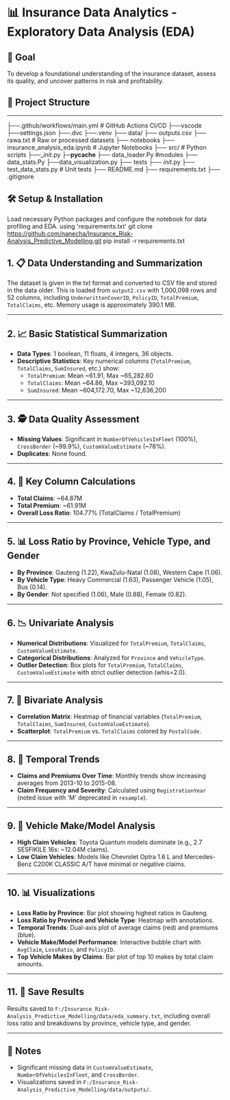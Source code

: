 
# 📊 Insurance Data Analytics - Exploratory Data Analysis (EDA)
## 🎯 Goal
To develop a foundational understanding of the insurance dataset, assess its quality, and uncover patterns in risk and profitability.
## 📂 Project Structure
---
├──.github/workflows/main.yml  # GitHub Actions CI/CD
├──vscode
  ├──settings.json
├──.dvc
├──.venv
├── data/
      ├── outputs.csv
      ├──  rawa.txt                               # Raw or processed datasets
├── notebooks
     ├── insurance_analysis_eda.ipynb              # Jupyter Notebooks
├── src/                                          # Python scripts
     ├──__init_.py
     ├─__pycache__
     ├── data_loader.Py                            #modules
     ├── data_stats.Py
     ├──data_visualization.py
├── tests
    ├── _init_.py
    ├──  test_data_stats.py                 # Unit tests
├── README.md
├── requirements.txt
├── .gitignore

## 🛠️ Setup & Installation

Load necessary Python packages and configure the notebook for data profiling and EDA. using 'requirements.txt'
git clone https://github.com/nanecha/Insurance_Risk-Analysis_Predictive_Modelling.git
pip install -r requirements.txt

## 1. 📋 Data Understanding and Summarization
The dataset is given in the txt format and converted to CSV file and stored in the data older. This is loaded from `output2.csv` with 1,000,098 rows and 52 columns, including `UnderwrittenCoverID`, `PolicyID`, `TotalPremium`, `TotalClaims`, etc. Memory usage is approximately 390.1 MB.

---
## 2. 📈 Basic Statistical Summarization
- **Data Types**: 1 boolean, 11 floats, 4 integers, 36 objects.
- **Descriptive Statistics**: Key numerical columns (`TotalPremium`, `TotalClaims`, `SumInsured`, etc.) show:
  - `TotalPremium`: Mean ~61.91, Max ~65,282.60
  - `TotalClaims`: Mean ~64.86, Max ~393,092.10
  - `SumInsured`: Mean ~604,172.70, Max ~12,636,200

---

## 3. 🕵️ Data Quality Assessment
- **Missing Values**: Significant in `NumberOfVehiclesInFleet` (100%), `CrossBorder` (~99.9%), `CustomValueEstimate` (~78%).
- **Duplicates**: None found.

---

## 4. 🔢 Key Column Calculations
- **Total Claims**: ~64.87M
- **Total Premium**: ~61.91M
- **Overall Loss Ratio**: 104.77% (TotalClaims / TotalPremium)

---

## 5. 📊 Loss Ratio by Province, Vehicle Type, and Gender
- **By Province**: Gauteng (1.22), KwaZulu-Natal (1.08), Western Cape (1.06).
- **By Vehicle Type**: Heavy Commercial (1.63), Passenger Vehicle (1.05), Bus (0.14).
- **By Gender**: Not specified (1.06), Male (0.88), Female (0.82).

---

## 6. 📉 Univariate Analysis
- **Numerical Distributions**: Visualized for `TotalPremium`, `TotalClaims`, `CustomValueEstimate`.
- **Categorical Distributions**: Analyzed for `Province` and `VehicleType`.
- **Outlier Detection**: Box plots for `TotalPremium`, `TotalClaims`, `CustomValueEstimate` with strict outlier detection (whis=2.0).

---

## 7. 🔗 Bivariate Analysis
- **Correlation Matrix**: Heatmap of financial variables (`TotalPremium`, `TotalClaims`, `SumInsured`, `CustomValueEstimate`).
- **Scatterplot**: `TotalPremium` vs. `TotalClaims` colored by `PostalCode`.

---

## 8. 📅 Temporal Trends
- **Claims and Premiums Over Time**: Monthly trends show increasing averages from 2013-10 to 2015-08.
- **Claim Frequency and Severity**: Calculated using `RegistrationYear` (noted issue with 'M' deprecated in `resample`).

---

## 9. 🚗 Vehicle Make/Model Analysis
- **High Claim Vehicles**: Toyota Quantum models dominate (e.g., 2.7 SESFIKILE 16s: ~12.04M claims).
- **Low Claim Vehicles**: Models like Chevrolet Optra 1.6 L and Mercedes-Benz C200K CLASSIC A/T have minimal or negative claims.

---

## 10. 📊 Visualizations
- **Loss Ratio by Province**: Bar plot showing highest ratios in Gauteng.
- **Loss Ratio by Province and Vehicle Type**: Heatmap with annotations.
- **Temporal Trends**: Dual-axis plot of average claims (red) and premiums (blue).
- **Vehicle Make/Model Performance**: Interactive bubble chart with `AvgClaim`, `LossRatio`, and `PolicyID`.
- **Top Vehicle Makes by Claims**: Bar plot of top 10 makes by total claim amounts.

---

## 11. 💾 Save Results
Results saved to `F:/Insurance_Risk-Analysis_Predictive_Modelling/data/eda_summary.txt`, including overall loss ratio and breakdowns by province, vehicle type, and gender.

---

## 📝 Notes
- Significant missing data in `CustomValueEstimate`, `NumberOfVehiclesInFleet`, and `CrossBorder`.
- Visualizations saved in `F:/Insurance_Risk-Analysis_Predictive_Modelling/data/outputs/`.
